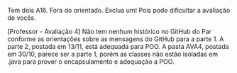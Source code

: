 Tem dois A16. Fora do orientado. Exclua um! Pois pode dificultar a avaliação de vocês.

[Professor - Avaliação 4] Não tem nenhum histórico no GitHub do Par conforme as orientações sobre as mensagens do GitHub para a parte 1. A parte 2, postada em 13/11, está adequada para POO. A pasta AVA4, postada em 30/10, parece ser a parte 1, porém as classes não estão isoladas em .java para prover o encapsulamento e adequação a POO.
